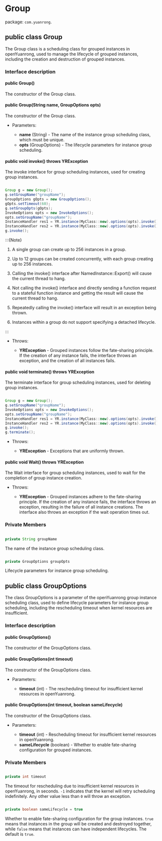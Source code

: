 # Group

package: `com.yuanrong`.

## public class Group

The Group class is a scheduling class for grouped instances in openYuanrong, used to manage the lifecycle of grouped instances, including the creation and destruction of grouped instances.

### Interface description

#### public Group()

The constructor of the Group class.

#### public Group(String name, GroupOptions opts)

The constructor of the Group class.

- Parameters:

   - **name** (String) - The name of the instance group scheduling class, which must be unique.
   - **opts** (GroupOptions) - The lifecycle parameters for instance group scheduling.

#### public void invoke() throws YRException

The invoke interface for group scheduling instances, used for creating group instances.

```java

Group g = new Group();
g.setGroupName("groupName");
GroupOptions gOpts = new GroupOptions();
gOpts.setTimeout(60);
g.setGroupOpts(gOpts);
InvokeOptions opts = new InvokeOptions();
opts.setGroupName("groupName");
InstanceHandler res1 = YR.instance(MyClass::new).options(opts).invoke();
InstanceHandler res2 = YR.instance(MyClass::new).options(opts).invoke();
g.invoke();
```

:::{Note}

1. A single group can create up to 256 instances in a group.

2. Up to 12 groups can be created concurrently, with each group creating up to 256 instances.

3. Calling the invoke() interface after NamedInstance::Export() will cause the current thread to hang.

4. Not calling the invoke() interface and directly sending a function request to a stateful function instance and getting the result will cause the current thread to hang.

5. Repeatedly calling the invoke() interface will result in an exception being thrown.

6. Instances within a group do not support specifying a detached lifecycle.

:::

- Throws:

   - **YRException** - Grouped instances follow the fate-sharing principle. If the creation of any instance fails, the interface throws an exception, and the creation of all instances fails.

#### public void terminate() throws YRException

The terminate interface for group scheduling instances, used for deleting group instances.

```java

Group g = new Group();
g.setGroupName("groupName");
InvokeOptions opts = new InvokeOptions();
opts.setGroupName("groupName");
InstanceHandler res1 = YR.instance(MyClass::new).options(opts).invoke();
InstanceHandler res2 = YR.instance(MyClass::new).options(opts).invoke();
g.invoke();
g.terminate();
```

- Throws:

   - **YRException** - Exceptions that are uniformly thrown.

#### public void Wait() throws YRException

The Wait interface for group scheduling instances, used to wait for the completion of group instance creation.

- Throws:

   - **YRException** - Grouped instances adhere to the fate-sharing principle. If the creation of any instance fails, the interface throws an exception, resulting in the failure of all instance creations. The interface also throws an exception if the wait operation times out.

### Private Members

``` java

private String groupName
```

The name of the instance group scheduling class.

``` java

private GroupOptions groupOpts
```

Lifecycle parameters for instance group scheduling.

## public class GroupOptions

The class GroupOptions is a parameter of the openYuanrong group instance scheduling class, used to define lifecycle parameters for instance group scheduling, including the rescheduling timeout when kernel resources are insufficient.

### Interface description

#### public GroupOptions()

The constructor of the GroupOptions class.

#### public GroupOptions(int timeout)

The constructor of the GroupOptions class.

- Parameters:

   - **timeout** (int) - The rescheduling timeout for insufficient kernel resources in openYuanrong.

#### public GroupOptions(int timeout, boolean sameLifecycle)

The constructor of the GroupOptions class.

- Parameters:

   - **timeout** (int) - Rescheduling timeout for insufficient kernel resources in openYuanrong.
   - **sameLifecycle** (boolean) - Whether to enable fate-sharing configuration for grouped instances.

### Private Members

``` java

private int timeout
```

The timeout for rescheduling due to insufficient kernel resources in openYuanrong, in seconds. ``-1`` indicates that the kernel will retry scheduling indefinitely. Any other value less than ``0`` will throw an exception.

``` java

private boolean sameLifecycle = true
```

Whether to enable fate-sharing configuration for the group instances. ``true`` means that instances in the group will be created and destroyed together, while ``false`` means that instances can have independent lifecycles. The default is ``true``.
